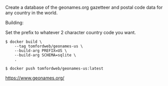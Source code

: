 Create a database of the geonames.org gazetteer and postal code data for any country in the world.

Building:

Set the prefix to whatever 2 character country code you want.

```
$ docker build \
    --tag tomfordweb/geonames-us \
    --build-arg PREFIX=US \
    --build-arg SCHEMA=sqlite \
    .

$ docker push tomfordweb/geonames-us:latest

```

https://www.geonames.org/
